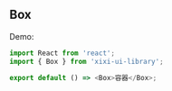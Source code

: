 ## Box

Demo:

```js
import React from 'react';
import { Box } from 'xixi-ui-library';

export default () => <Box>容器</Box>;
```
